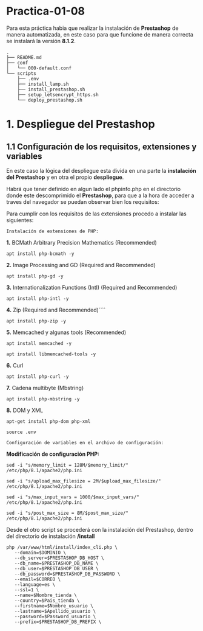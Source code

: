 # Practica-01-08
Para esta práctica habia que realizar la instalación de **Prestashop** de manera automatizada, en este caso para que funcione de manera correcta se instalará la versión **8.1.2**.


````
.
├── README.md
├── conf
│   └── 000-default.conf
└── scripts
    ├── .env
    ├── install_lamp.sh
    ├── install_prestashop.sh
    ├── setup_letsencrypt_https.sh
    └── deploy_prestashop.sh
````
# 1. Despliegue del Prestashop

## 1.1 Configuración de los requisitos, extensiones y variables

En este caso la lógica del despliegue esta divida en una parte la **instalación del Prestashop** y en otra el propio **despliegue**.

Habrá que tener definido en algun lado el phpinfo.php en el directorio donde este descomprimido el **Prestashop**, para que a la hora de acceder a traves del navegador se puedan observar bien los requisitos:


Para cumplir con los requisitos de las extensiones procedo a instalar las siguientes:

`Instalación de extensiones de PHP:`

**1.** BCMath Arbitrary Precision Mathematics (Recommended)

````
apt install php-bcmath -y 
````
**2.** Image Processing and GD (Required and Recommended)

````
apt install php-gd -y 
````
**3.** Internationalization Functions (Intl) (Required and Recommended)

````
apt install php-intl -y 
````
**4.** Zip (Required and Recommended)````

````
apt install php-zip -y
````
**5.** Memcached y algunas tools (Recommended)

````
apt install memcached -y
````
````
apt install libmemcached-tools -y
````
**6.** Curl
````
apt install php-curl -y
````
**7.** Cadena multibyte (Mbstring)
````
apt install php-mbstring -y
````
**8.** DOM y XML
````
apt-get install php-dom php-xml
````
````
source .env
````
`Configuración de variables en el archivo de configuración:`

**Modificación de configuración PHP:**

````
sed -i "s/memory_limit = 128M/$memory_limit/" /etc/php/8.1/apache2/php.ini
````
````
sed -i "s/upload_max_filesize = 2M/$upload_max_filesize/" /etc/php/8.1/apache2/php.ini
````
````
sed -i "s/max_input_vars = 1000/$max_input_vars/" /etc/php/8.1/apache2/php.ini
````
````
sed -i "s/post_max_size = 8M/$post_max_size/" /etc/php/8.1/apache2/php.ini
````

Desde el otro script se procederá con la instalación del Prestashop, dentro del directorio de instalación **/install**
````
php /var/www/html/install/index_cli.php \
   --domain=$DOMINIO \
   --db_server=$PRESTASHOP_DB_HOST \
   --db_name=$PRESTASHOP_DB_NAME \
   --db_user=$PRESTASHOP_DB_USER \
   --db_password=$PRESTASHOP_DB_PASSWORD \
   --email=$CORREO \
   --language=es \
   --ssl=1 \
   --name=$Nombre_tienda \
   --country=$Pais_tienda \
   --firstname=$Nombre_usuario \
   --lastname=$Apellido_usuario \
   --password=$Password_usuario \
   --prefix=$PRESTASHOP_DB_PREFIX \
````




